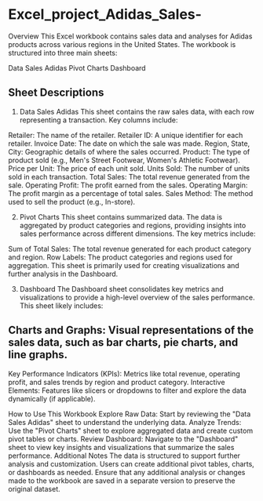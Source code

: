 # Excel_project_Adidas_Sales-

Overview
This Excel workbook contains sales data and analyses for Adidas products across various regions in the United States. The workbook is structured into three main sheets:

Data Sales Adidas
Pivot Charts
Dashboard

## Sheet Descriptions
1. Data Sales Adidas
This sheet contains the raw sales data, with each row representing a transaction. Key columns include:

Retailer: The name of the retailer.
Retailer ID: A unique identifier for each retailer.
Invoice Date: The date on which the sale was made.
Region, State, City: Geographic details of where the sales occurred.
Product: The type of product sold (e.g., Men's Street Footwear, Women's Athletic Footwear).
Price per Unit: The price of each unit sold.
Units Sold: The number of units sold in each transaction.
Total Sales: The total revenue generated from the sale. 
Operating Profit: The profit earned from the sales.
Operating Margin: The profit margin as a percentage of total sales.
Sales Method: The method used to sell the product (e.g., In-store).

2. Pivot Charts
This sheet contains summarized data. The data is aggregated by product categories and regions, providing insights into sales performance across different dimensions. The key metrics include:

Sum of Total Sales: The total revenue generated for each product category and region.
Row Labels: The product categories and regions used for aggregation.
This sheet is primarily used for creating visualizations and further analysis in the Dashboard.

3. Dashboard
The Dashboard sheet consolidates key metrics and visualizations to provide a high-level overview of the sales performance. This sheet likely includes:

## Charts and Graphs: Visual representations of the sales data, such as bar charts, pie charts, and line graphs.
Key Performance Indicators (KPIs): Metrics like total revenue, operating profit, and sales trends by region and product category.
Interactive Elements: Features like slicers or dropdowns to filter and explore the data dynamically (if applicable).

How to Use This Workbook
Explore Raw Data: Start by reviewing the "Data Sales Adidas" sheet to understand the underlying data.
Analyze Trends: Use the "Pivot Charts" sheet to explore aggregated data and create custom pivot tables or charts.
Review Dashboard: Navigate to the "Dashboard" sheet to view key insights and visualizations that summarize the sales performance.
Additional Notes
The data is structured to support further analysis and customization. Users can create additional pivot tables, charts, or dashboards as needed.
Ensure that any additional analysis or changes made to the workbook are saved in a separate version to preserve the original dataset.
